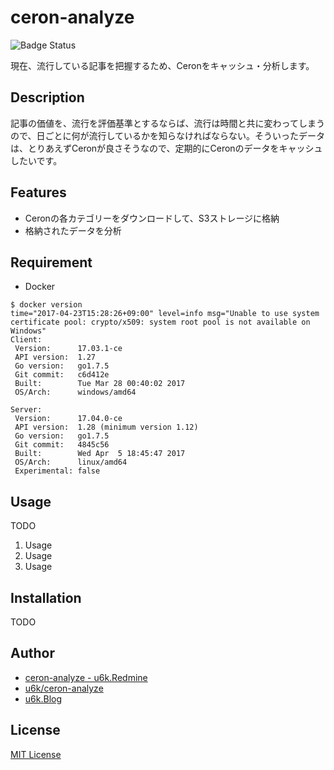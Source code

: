 # ceron-analyze

![Badge Status](https://ci-as-a-service)

現在、流行している記事を把握するため、Ceronをキャッシュ・分析します。

## Description

記事の価値を、流行を評価基準とするならば、流行は時間と共に変わってしまうので、日ごとに何が流行しているかを知らなければならない。そういったデータは、とりあえずCeronが良さそうなので、定期的にCeronのデータをキャッシュしたいです。

## Features

- Ceronの各カテゴリーをダウンロードして、S3ストレージに格納
- 格納されたデータを分析

## Requirement

- Docker

```
$ docker version
time="2017-04-23T15:28:26+09:00" level=info msg="Unable to use system certificate pool: crypto/x509: system root pool is not available on Windows"
Client:
 Version:      17.03.1-ce
 API version:  1.27
 Go version:   go1.7.5
 Git commit:   c6d412e
 Built:        Tue Mar 28 00:40:02 2017
 OS/Arch:      windows/amd64

Server:
 Version:      17.04.0-ce
 API version:  1.28 (minimum version 1.12)
 Go version:   go1.7.5
 Git commit:   4845c56
 Built:        Wed Apr  5 18:45:47 2017
 OS/Arch:      linux/amd64
 Experimental: false
```

## Usage

TODO

1. Usage
2. Usage
3. Usage

## Installation

TODO

## Author

- [ceron-analyze - u6k.Redmine](https://redmine.u6k.me/projects/ceron-analyze)
- [u6k/ceron-analyze](https://github.com/u6k/ceron-analyze)
- [u6k.Blog](https://blog.u6k.me/)

## License

[MIT License](https://github.com/u6k/ceron-analyze/blob/master/LICENSE)
